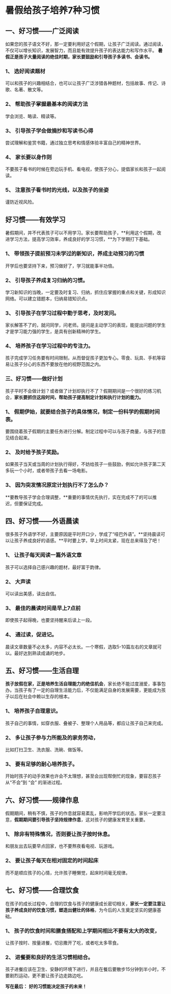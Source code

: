 # 暑假给孩子培养7种习惯

## 一、好习惯——广泛阅读

如果您的孩子语文不好，那一定要利用好这个假期，让孩子广泛阅读。通过阅读，不仅可以增长知识，发展智力，而且能有效提升孩子的表达能力和写作水平。
**暑假正是孩子大量阅读的绝佳时期，家长要鼓励和引导孩子多读书、会读书。**

### 1、 选好阅读题材
可以和孩子的兴趣相结合，也可以让孩子广泛涉猎各种题材，包括故事、传记、诗歌、名著、散文等。

### 2、 帮助孩子掌握最基本的阅读方法
学会浏览、略读、精读等。

### 3、 引导孩子学会做摘抄和写读书心得
尝试理解和鉴赏书籍，通过独立思考和情感体验丰富自己的精神世界。

### 4、 家长要以身作则
不要孩子看书的时候在旁边玩手机、看电视，使孩子分心，提倡家长和孩子一起阅读。

### 5、 注意孩子看书时的光线，以及孩子的坐姿
谨防近视风险。

## 好习惯——有效学习

暑假期间，并不代表孩子可以不用学习。家长要帮助孩子，**利用这个假期，改进学习方法，提高学习效率，养成良好的学习习惯，**为下学期打下基础。

### 1、 带领孩子提前预习未学过的新知识，养成主动预习的习惯
开学后也要坚持下来，预习做好了，学习就能事半功倍。

### 2、 引导孩子养成复习归纳的习惯。
学习新知识的当晚，一定要及时复习、归纳，抓住应掌握的重点和关键，形成知识网络。可以建立错题本，归纳易错知识点。

### 3、 引导孩子在学习过程中勤于思考，及时发问。
家长解答不了的，就问同学，问老师。提问是主动学习的表现，能提出问题的学生才是学习能力强的学生，是具有创新精神的学生。

### 4、 培养孩子在学习过程中的专注力。
孩子完成学习任务要有时间限制，从而督促孩子更加专心。零食、玩具、手机等容易让孩子分心的东西不要放在他的视野范围之内。

### 三、好习惯——做好计划

孩子平时不会做计划？或者做了计划却执行不了？假期期间是一个很好的练习机会，**家长要抓住这段时间，帮助孩子提高制定计划和执行计划的能力。**

### 1、 假期伊始，就要结合孩子的具体情况，制定一份科学的假期时间表。
要围绕着孩子假期的主要任务进行分解。制定过程中可以与孩子商量，与孩子的意见结合起来。

### 2、 及时给予孩子奖励。
如果孩子当天或当周的计划执行得好，不妨给孩子一些鼓励，例如允许孩子第二天多玩一个小时，或者带孩子去看一场电影。

### 3、 因为突发情况原定计划执行不了怎么办？
**要教导孩子学会合理调整，**重要的事情优先执行，实在完成不了的可以推迟，但要保证完成。

## 四、好习惯——外语晨读

很多孩子外语学不好，主要原因是平时开口少，学成了“哑巴外语”。**坚持晨读可以让孩子养成良好的语感。**平时要上学，早上时间太紧，现在总来得及了吧！

### 1、 让孩子每天阅读一篇外语文章
孩子可以选择自己感兴趣的题材，最好富于韵律。

### 2、  大声读
可以读出美感，读出自信。

### 3、 最佳的晨读时间是早上7点前
即使孩子起得晚，也要坚持醒来后读上一段。

### 4、 通过读，促进记。
晨读文章数量不必太多，内容不必太长。一个寒假，选取5-10篇左右的文章就可以。最好达到熟读成诵的地步。

## 五、好习惯——生活自理

**孩子放假在家，正是培养生活自理能力的绝佳机会**，家长绝不能过度溺爱，事事包办。当孩子有了一定的自理生活能力后，不仅能满足自身的发展需要，更能成为孩子以后在社会中赖以生存的根本。

### 1、 培养孩子自理意识。
孩子自己的事情，如穿衣服、叠被子、整理个人用品等，都应让孩子自己来完成。

### 2、 多让孩子参与力所能及的家务劳动，
比如打扫卫生、洗衣服、洗碗、做饭等。

### 3、 要有足够的耐心培养孩子。
开始时孩子的动手效果也许会不太理想，甚至会出现帮倒忙的现象，要容忍孩子从“不会”到 “会” 的渐进过程。

## 六、好习惯——规律作息

假期期间，稍有不慎，孩子的作息就容易紊乱，影响开学后的状态。家长一定要注意，**假期期间要引导孩子坚持规律作息**，这对孩子的健康发育至关重要。

### 1、 除非有特殊情况，否则要让孩子按时休息。
和朋友出去玩要早点回家，也不要熬夜看电视、玩游戏。

### 2、 要让孩子每天在相对固定的时间起床
而不是顺应孩子的心情，允许孩子睡懒觉，起床时间毫无规律。

## 七、好习惯——合理饮食

在孩子的成长过程中，合理的饮食与孩子的健康成长密切相关，**家长一定要注意让孩子养成良好的饮食习惯，塑造出健壮的体格**，为今后的人生奠定坚实的健康基础。

### 1、 孩子的饮食时间和膳食搭配和上学期间相比不要有太大的改变，
让孩子按时、按量进餐，切忌撒开了吃，或者吃太多零食。

### 2、 进餐要和良好的生活习惯相结合。
孩子进餐应该在卫生、安静的环境下进行，并且在餐后要散步15分钟到半小时，不要剧烈运动，更不要让孩子边走路边吃。

 **写在最后：**
**好的习惯能决定孩子的未来！**